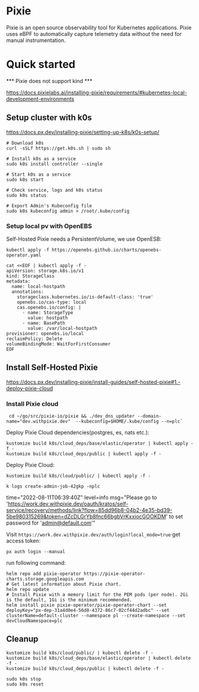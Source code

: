 # Pixie

Pixie is an open source observability tool for Kubernetes applications. Pixie uses eBPF to automatically capture telemetry data without the need for manual instrumentation.

# Quick started

*** Pixie does not support kind ***

https://docs.pixielabs.ai/installing-pixie/requirements/#kubernetes-local-development-environments


## Setup cluster with k0s

https://docs.px.dev/installing-pixie/setting-up-k8s/k0s-setup/


```console
# Download k0s
curl -sSLf https://get.k0s.sh | sudo sh

# Install k0s as a service
sudo k0s install controller --single

# Start k0s as a service
sudo k0s start

# Check service, logs and k0s status
sudo k0s status

# Export Admin's Kubeconfig file
sudo k0s kubeconfig admin > /root/.kube/config
```

### Setup local pv with OpenEBS

Self-Hosted Pixie needs a PersistentVolume, we use OpenESB:

```console
kubectl apply -f https://openebs.github.io/charts/openebs-operator.yaml
```

```console
cat <<EOF | kubectl apply -f -
apiVersion: storage.k8s.io/v1
kind: StorageClass
metadata:
  name: local-hostpath
  annotations:
    storageclass.kubernetes.io/is-default-class: 'true'
    openebs.io/cas-type: local
    cas.openebs.io/config: |
      - name: StorageType
        value: hostpath
      - name: BasePath
        value: /var/local-hostpath
provisioner: openebs.io/local
reclaimPolicy: Delete
volumeBindingMode: WaitForFirstConsumer
EOF
```

## Install Self-Hosted Pixie

https://docs.px.dev/installing-pixie/install-guides/self-hosted-pixie#1.-deploy-pixie-cloud

### Install Pixie cloud

```console
 cd ~/go/src/pixie-io/pixie && ./dev_dns_updater --domain-name="dev.withpixie.dev"  --kubeconfig=$HOME/.kube/config --n=plc`
```

Deploy Pixie Cloud dependencies(postgres, es, nats etc.):
```
kustomize build k8s/cloud_deps/base/elastic/operator | kubectl apply -f -
kustomize build k8s/cloud_deps/public | kubectl apply -f -
```

Deploy Pixie Cloud:
```
kustomize build k8s/cloud/public/ | kubectl apply -f -
```

```
k logs create-admin-job-42gkp -nplc
```
time="2022-08-11T06:39:40Z" level=info msg="Please go to 'https://work.dev.withpixie.dev/oauth/kratos/self-service/recovery/methods/link?flow=85dd96b8-04b2-4e35-bd39-5be980315269&token=dZcDLGrYb8fnc66bgbVrKxxiocGOOKDM' to set password for 'admin@default.com'"

Visit `https://work.dev.withpixie.dev/auth/login?local_mode=true` get access token:

```console
px auth login --manual
```

run following command:
```
helm repo add pixie-operator https://pixie-operator-charts.storage.googleapis.com
# Get latest information about Pixie chart.
helm repo update
# Install Pixie with a memory limit for the PEM pods (per node). 2Gi is the default, 1Gi is the minimum recommended.
helm install pixie pixie-operator/pixie-operator-chart --set deployKey="px-dep-31a4d0e4-56d8-4372-86c7-02cf44d2adbc" --set clusterName=default-cluster --namespace pl --create-namespace --set devCloudNamespace=plc
```

## Cleanup


```console
kustomize build k8s/cloud/public/ | kubectl delete -f -
kustomize build k8s/cloud_deps/base/elastic/operator | kubectl delete -f -
kustomize build k8s/cloud_deps/public | kubectl delete -f -
```

```console
sudo k0s stop
sudo k0s reset
```